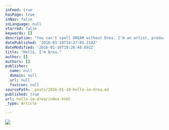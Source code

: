 ```yaml
---
inFeed: true
hasPage: true
inNav: false
inLanguage: null
starred: false
keywords: []
description: "You can't spell DREAM without Drea. I'm an artist, producer, and citizen of the world. I believe beauty can be found everywhere because you can't have light without dark. I'm going show you how beautiful the world can be when you stop and take a look around. "
datePublished: '2016-01-10T19:27:01.218Z'
dateModified: '2016-01-10T19:26:40.692Z'
title: "Hello. I'm Drea."
author: []
authors: []
publisher:
  name: null
  domain: null
  url: null
  favicon: null
sourcePath: _posts/2016-01-10-hello-im-drea.md
published: true
url: hello-im-drea/index.html
_type: Article

---
```

![](https://the-grid-user-content.s3-us-west-2.amazonaws.com/87dc5065-ac9a-4480-9f9d-42f9efedb886.jpg)